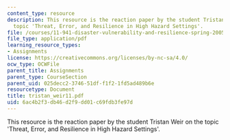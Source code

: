 ```yaml
---
content_type: resource
description: This resource is the reaction paper by the student Tristan Weir on the
  topic 'Threat, Error, and Resilience in High Hazard Settings'.
file: /courses/11-941-disaster-vulnerability-and-resilience-spring-2005/6ac4b2f3db46d2f9dd01c69fdb3fe97d_tristan_weir11.pdf
file_type: application/pdf
learning_resource_types:
- Assignments
license: https://creativecommons.org/licenses/by-nc-sa/4.0/
ocw_type: OCWFile
parent_title: Assignments
parent_type: CourseSection
parent_uid: 025decc2-3746-51df-f1f2-1fd5ad489b6e
resourcetype: Document
title: tristan_weir11.pdf
uid: 6ac4b2f3-db46-d2f9-dd01-c69fdb3fe97d
---
```

This resource is the reaction paper by the student Tristan Weir on the topic 'Threat, Error, and Resilience in High Hazard Settings'.